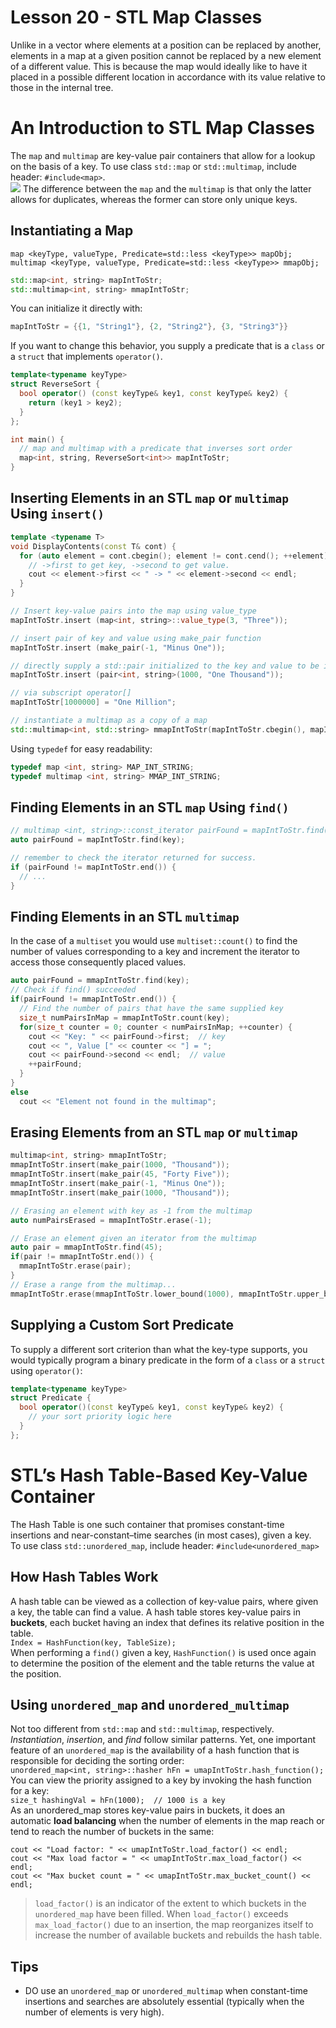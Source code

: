 # Lesson 20 - STL Map Classes
Unlike in a vector where elements at a position can be replaced by another, elements in a map at a given position cannot be replaced by a new element of a different value. This is because the map would ideally like to have it placed in a possible different location in accordance with its value relative to those in the internal tree.

# An Introduction to STL Map Classes 
The `map` and `multimap` are key-value pair containers that allow for a lookup on the basis of a key.
To use class `std::map` or `std::multimap`, include header: `#include<map>`.  
![](https://github.com/Huixxi/Fast-C-plus-plus/blob/master/images/map.png)
The difference between the `map` and the `multimap` is that only the latter allows for duplicates, whereas the former can store only unique keys.

## Instantiating a Map
`map <keyType, valueType, Predicate=std::less <keyType>> mapObj;`  
`multimap <keyType, valueType, Predicate=std::less <keyType>> mmapObj;`  
```c++
std::map<int, string> mapIntToStr; 
std::multimap<int, string> mmapIntToStr;
```
You can initialize it directly with:  
```c++
mapIntToStr = {{1, "String1"}, {2, "String2"}, {3, "String3"}}
```
If you want to change this behavior, you supply a predicate that is a `class` or a `struct` that implements `operator()`.
```c++
template<typename keyType>
struct ReverseSort {
  bool operator() (const keyType& key1, const keyType& key2) {
    return (key1 > key2);
  }
};

int main() {
  // map and multimap with a predicate that inverses sort order 
  map<int, string, ReverseSort<int>> mapIntToStr; 
}
```

## Inserting Elements in an STL `map` or `multimap` Using `insert()`
```c++
template <typename T>
void DisplayContents(const T& cont) {
  for (auto element = cont.cbegin(); element != cont.cend(); ++element) {
    // ->first to get key, ->second to get value.
    cout << element->first << " -> " << element->second << endl;
  }
}

// Insert key-value pairs into the map using value_type 
mapIntToStr.insert (map<int, string>::value_type(3, "Three"));

// insert pair of key and value using make_pair function 
mapIntToStr.insert (make_pair(-1, "Minus One"));

// directly supply a std::pair initialized to the key and value to be inserted
mapIntToStr.insert (pair<int, string>(1000, "One Thousand"));

// via subscript operator[]
mapIntToStr[1000000] = "One Million";

// instantiate a multimap as a copy of a map
std::multimap<int, std::string> mmapIntToStr(mapIntToStr.cbegin(), mapIntToStr.cend());
```
Using `typedef` for easy readability:  
```c++
typedef map <int, string> MAP_INT_STRING; 
typedef multimap <int, string> MMAP_INT_STRING;
```

## Finding Elements in an STL `map` Using `find()`
```c++
// multimap <int, string>::const_iterator pairFound = mapIntToStr.find(key);
auto pairFound = mapIntToStr.find(key);

// remember to check the iterator returned for success.
if (pairFound != mapIntToStr.end()) {
  // ...
}
```

## Finding Elements in an STL `multimap`
In the case of a `multiset` you would use `multiset::count()` to find the number of values corresponding to a key and increment the iterator to access those consequently placed values.
```c++
auto pairFound = mmapIntToStr.find(key);
// Check if find() succeeded 
if(pairFound != mmapIntToStr.end()) {
  // Find the number of pairs that have the same supplied key 
  size_t numPairsInMap = mmapIntToStr.count(key);
  for(size_t counter = 0; counter < numPairsInMap; ++counter) {
    cout << "Key: " << pairFound->first;  // key 
    cout << ", Value [" << counter << "] = "; 
    cout << pairFound->second << endl;  // value 
    ++pairFound;   
  } 
} 
else 
  cout << "Element not found in the multimap";
```

## Erasing Elements from an STL `map` or `multimap`
```c++
multimap<int, string> mmapIntToStr;
mmapIntToStr.insert(make_pair(1000, "Thousand"));
mmapIntToStr.insert(make_pair(45, "Forty Five"));
mmapIntToStr.insert(make_pair(-1, "Minus One"));
mmapIntToStr.insert(make_pair(1000, "Thousand"));

// Erasing an element with key as -1 from the multimap
auto numPairsErased = mmapIntToStr.erase(-1);

// Erase an element given an iterator from the multimap
auto pair = mmapIntToStr.find(45);
if(pair != mmapIntToStr.end()) {
  mmapIntToStr.erase(pair);
}
// Erase a range from the multimap...
mmapIntToStr.erase(mmapIntToStr.lower_bound(1000), mmapIntToStr.upper_bound(1000));
```

## Supplying a Custom Sort Predicate
To supply a different sort criterion than what the key-type supports, you would typically program a binary predicate in the form of a `class` or a `struct` using `operator()`:
```c++
template<typename keyType> 
struct Predicate {
  bool operator()(const keyType& key1, const keyType& key2) {
    // your sort priority logic here 
  }
};
```

# STL’s Hash Table-Based Key-Value Container
The Hash Table is one such container that promises constant-time insertions and near-constant–time searches (in most cases), given a key.  
To use class `std::unordered_map`, include header: `#include<unordered_map>`  

## How Hash Tables Work
A hash table can be viewed as a collection of key-value pairs, where given a key, the table can find a value. A hash table stores key-value pairs in **buckets**, each bucket having an index that defines its relative position in the table.  
`Index = HashFunction(key, TableSize);`  
When performing a `find()` given a key, `HashFunction()` is used once again to determine the position of the element and the table returns the value at the position.

## Using `unordered_map` and `unordered_multimap`
Not too different from `std::map` and `std::multimap`, respectively. *Instantiation*, *insertion*, and *find* follow similar patterns. Yet, one important feature of an `unordered_map` is the availability of a hash function that is responsible for deciding the sorting order:  
`unordered_map<int, string>::hasher hFn = umapIntToStr.hash_function();`  
You can view the priority assigned to a key by invoking the hash function for a key:   
`size_t hashingVal = hFn(1000);  // 1000 is a key`  
As an unordered_map stores key-value pairs in buckets, it does an automatic **load balancing** when the number of elements in the map reach or tend to reach the number of buckets in the same:  
```
cout << "Load factor: " << umapIntToStr.load_factor() << endl; 
cout << "Max load factor = " << umapIntToStr.max_load_factor() << endl; 
cout << "Max bucket count = " << umapIntToStr.max_bucket_count() << endl;
```
> `load_factor()` is an indicator of the extent to which buckets in the `unordered_map` have been filled. When `load_factor()` exceeds `max_load_factor()` due to an insertion, the map reorganizes itself to increase the number of available buckets and rebuilds the hash table.

## Tips
* DO use an `unordered_map` or `unordered_multimap` when constant-time insertions and searches are absolutely essential (typically when the number of elements is very high).



